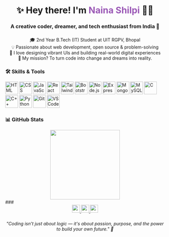 

###

<h1 align="center">✨ Hey there! I'm <span style="color:#9B59B6;">Naina Shilpi</span> 👩‍💻</h1>

<h3 align="center">A creative coder, dreamer, and tech enthusiast from India 💜</h3>

###

<p align="center">
🎓 2nd Year B.Tech (IT) Student at UIT RGPV, Bhopal<br>
💡 Passionate about web development, open source & problem-solving<br>
🎨 I love designing vibrant UIs and building real-world digital experiences<br>
🚀 My mission? To turn code into change and dreams into reality.
</p>

###

<h3 align="left">🛠 Skills & Tools</h3>

<div align="left">
  <!-- Frontend -->
  <img src="https://cdn.jsdelivr.net/gh/devicons/devicon/icons/html5/html5-original.svg" height="40" alt="HTML" />
  <img src="https://cdn.jsdelivr.net/gh/devicons/devicon/icons/css3/css3-original.svg" height="40" alt="CSS" />
  <img src="https://cdn.jsdelivr.net/gh/devicons/devicon/icons/javascript/javascript-original.svg" height="40" alt="JavaScript" />
  <img src="https://cdn.jsdelivr.net/gh/devicons/devicon/icons/react/react-original.svg" height="40" alt="React" />
  <img src="https://www.vectorlogo.zone/logos/tailwindcss/tailwindcss-icon.svg" height="40" alt="Tailwind CSS" />
  <img src="https://cdn.jsdelivr.net/gh/devicons/devicon/icons/bootstrap/bootstrap-original.svg" height="40" alt="Bootstrap" />

  <!-- Backend -->
  <img src="https://cdn.jsdelivr.net/gh/devicons/devicon/icons/nodejs/nodejs-original.svg" height="40" alt="Node.js" />
  <img src="https://cdn.jsdelivr.net/gh/devicons/devicon/icons/express/express-original.svg" height="40" alt="Express.js" />
  <img src="https://cdn.jsdelivr.net/gh/devicons/devicon/icons/mongodb/mongodb-original.svg" height="40" alt="MongoDB" />
  <img src="https://cdn.jsdelivr.net/gh/devicons/devicon/icons/mysql/mysql-original.svg" height="40" alt="MySQL" />

  <!-- Programming -->
  <img src="https://cdn.jsdelivr.net/gh/devicons/devicon/icons/c/c-original.svg" height="40" alt="C" />
  <img src="https://cdn.jsdelivr.net/gh/devicons/devicon/icons/cplusplus/cplusplus-original.svg" height="40" alt="C++" />
  <img src="https://cdn.jsdelivr.net/gh/devicons/devicon/icons/python/python-original.svg" height="40" alt="Python" />

  <!-- Tools -->
  <img src="https://cdn.jsdelivr.net/gh/devicons/devicon/icons/git/git-original.svg" height="40" alt="Git" />
  <img src="https://cdn.jsdelivr.net/gh/devicons/devicon/icons/vscode/vscode-original.svg" height="40" alt="VS Code" />
</div>

###

<h3 align="left">📊 GitHub Stats</h3>

<div align="center">
  <img src="https://streak-stats.demolab.com?user=nainashilpi&theme=tokyonight&hide_border=false&border_radius=6" height="220" />
</div>
###

<div align="center">
  <a href="https://linkedin.com/in/naina-yadav-140b1b287" target="_blank">
    <img src="https://img.shields.io/static/v1?message=LinkedIn&logo=linkedin&label=&color=0077B5&logoColor=white&style=for-the-badge" height="25" />
  </a>
  <a href="https://www.instagram.com/miss_nyonita18" target="_blank">
    <img src="https://img.shields.io/static/v1?message=Instagram&logo=instagram&label=&color=E4405F&logoColor=white&style=for-the-badge" height="25" />
  </a>
  <a href="https://x.com/miss_nyonita18" target="_blank">
    <img src="https://img.shields.io/static/v1?message=Twitter&logo=twitter&label=&color=1DA1F2&logoColor=white&style=for-the-badge" height="25" />
  </a>
</div>

###

<p align="center">
  <i>"Coding isn’t just about logic — it's about passion, purpose, and the power to build your own future." 🌸</i>
</p>
